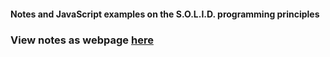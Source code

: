 #### Notes and JavaScript examples on the S.O.L.I.D. programming principles

### View notes as webpage [here](https://matthewmp.github.io/solid/)